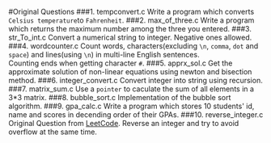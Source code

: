#Original Questions
###1. tempconvert.c
Write a program which converts `Celsius temperature`to `Fahrenheit`.
###2. max_of_three.c
Write a program which returns the maximum number among the three you entered.
###3. str_To_int.c
Convert a numerical string to integer. Negative ones allowed.
###4. wordcounter.c
Count words, characters(excluding `\n`, `comma`, `dot` and `space`) and lines(using `\n`) in multi-line English sentences.<br>
Counting ends when getting character `#`.
###5. apprx_sol.c
Get the approximate solution of non-linear equations using newton and bisection method.
###6. integer_convert.c
Convert integer into string using recursion.
###7. matrix_sum.c
Use a `pointer` to caculate the sum of all elements in a 3*3 matrix.
###8. bubble_sort.c
Implementation of the bubble sort algorithm.
###9. gpa_calc.c
Write a program which stores 10 students' id, name and scores in decending order of their GPAs.
###10. reverse_integer.c
Original Question from [LeetCode](https://leetcode.com/problems/reverse-integer/). Reverse an integer and try to avoid overflow at the same time.
